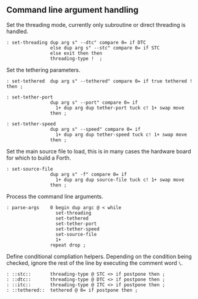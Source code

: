 ## Command line argument handling

Set the threading mode, currently only subroutine or direct threading is handled.

    : set-threading dup arg s" --dtc" compare 0= if DTC
                    else dup arg s" --stc" compare 0= if STC
                    else exit then then
                    threading-type !  ;

Set the tethering parameters.

    : set-tethered  dup arg s" --tethered" compare 0= if true tethered ! then ;

    : set-tether-port
                    dup arg s" --port" compare 0= if
                      1+ dup arg dup tether-port tuck c! 1+ swap move
                    then ;

    : set-tether-speed
                    dup arg s" --speed" compare 0= if
                      1+ dup arg dup tether-speed tuck c! 1+ swap move
                    then ;

Set the main source file to load, this is in many cases the hardware board for
which to build a Forth.

    : set-source-file
                    dup arg s" -f" compare 0= if
                      1+ dup arg dup source-file tuck c! 1+ swap move
                    then ;

Process the command line arguments.

    : parse-args    0 begin dup argc @ < while
                      set-threading
                      set-tethered
                      set-tether-port
                      set-tether-speed
                      set-source-file
                      1+
                    repeat drop ;

Define conditional compliation helpers. Depending on the condition being checked,
ignore the rest of the line by executing the comment word `\`.

    : ::stc::       threading-type @ STC <> if postpone then ;
    : ::dtc::       threading-type @ DTC <> if postpone then ;
    : ::itc::       threading-type @ ITC <> if postpone then ;
    : ::tethered::  tethered @ 0= if postpone then ;
